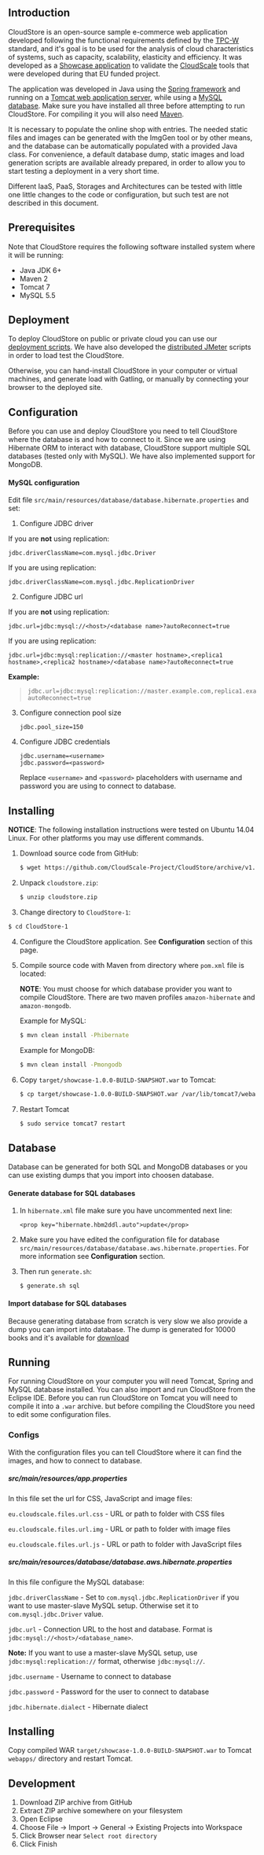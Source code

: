 ## Introduction

CloudStore is an open-source sample e-commerce web application developed following the functional requirements defined by the [TPC-W](http://www.tpc.org/tpcw/) standard, and it's goal is to be used for the analysis of cloud characteristics of systems, such as capacity, scalability, elasticity and efficiency. It was developed as a [Showcase application](http://www.cloudscale-project.eu/about/showcase/) to validate the [CloudScale](http://www.cloudscale-project.eu/) tools that were developed during that EU funded project.

The application was developed in Java using the [Spring framework](https://spring.io/) and running on a [Tomcat web application server](https://tomcat.apache.org/), while using a [MySQL database](https://www.mysql.com/). Make sure you have installed all three before attempting to run CloudStore. For compiling it you will also need [Maven](https://maven.apache.org/).

It is necessary to populate the online shop with entries. The needed static files and images can be generated with the ImgGen tool or by other means, and the database can be automatically populated with a provided Java class. For convenience, a default database dump, static images and load generation scripts are available already prepared, in order to allow you to start testing a deployment in a very short time.

Different IaaS, PaaS, Storages and Architectures can be tested with little one little changes to the code or configuration, but such test are not described in this document.

## Prerequisites
Note that CloudStore requires the following software installed system where it will be running:
* Java JDK 6+
* Maven 2
* Tomcat 7
* MySQL 5.5

## Deployment

To deploy CloudStore on public or private cloud you can use our [deployment scripts](https://github.com/CloudScale-Project/Deployment-Scripts). We have also developed the [distributed JMeter](https://github.com/CloudScale-Project/Distributed-Jmeter) scripts in order to load test the CloudStore.

Otherwise, you can hand-install CloudStore in your computer or virtual machines, and generate load with Gatling, or manually by connecting your browser to the deployed site.

## Configuration

Before you can use and deploy CloudStore you need to tell CloudStore where the database is and how to connect to it. Since we are using Hibernate ORM to interact with database, CloudStore support multiple SQL databases (tested only with MySQL). We have also implemented support for MongoDB.

#### MySQL configuration

Edit file ```src/main/resources/database/database.hibernate.properties``` and set:

1. Configure JDBC driver
  
  If you are **not** using replication:

  ```
  jdbc.driverClassName=com.mysql.jdbc.Driver
  ```

  If you are using replication:
  
  ```
  jdbc.driverClassName=com.mysql.jdbc.ReplicationDriver
  ```

2. Configure JDBC url

  If you are **not** using replication:
  
  ```
  jdbc.url=jdbc:mysql://<host>/<database name>?autoReconnect=true
  ```
  
  If you are using replication:
  
  ```
  jdbc.url=jdbc:mysql:replication://<master hostname>,<replica1 hostname>,<replica2 hostname>/<database name>?autoReconnect=true
  ```
  
  **Example:**
  
  > ```
  > jdbc.url=jdbc:mysql:replication://master.example.com,replica1.example.com,replica2.example.com/tpcw?autoReconnect=true
  > ```
  
3. Configure connection pool size

   ```
   jdbc.pool_size=150
   ```  
  
3. Configure JDBC credentials

   ```
   jdbc.username=<username>
   jdbc.password=<password>
   ```
   
   Replace ```<username>``` and ```<password>``` placeholders with username and password you are using to connect to database.

## Installing

**NOTICE**: The following installation instructions were tested on Ubuntu 14.04 Linux. For other platforms you may use different commands.

1. Download source code from GitHub:

   ```bash
   $ wget https://github.com/CloudScale-Project/CloudStore/archive/v1.zip -O cloudstore.zip
   ```

2. Unpack ```cloudstore.zip```:

   ```bash
   $ unzip cloudstore.zip
   ```

3. Change directory to ```CloudStore-1```:

  ```bash
  $ cd CloudStore-1 
  ```

4. Configure the CloudStore application. See **Configuration** section of this page.

4. Compile source code with Maven from directory where ```pom.xml``` file is located:

   **NOTE**: You must choose for which database provider you want to compile CloudStore. There are two maven profiles ```amazon-hibernate``` and ```amazon-mongodb```.
   
   Example for MySQL:
   
   ```bash
   $ mvn clean install -Phibernate
   ```
   
   Example for MongoDB:
   
   ```bash
   $ mvn clean install -Pmongodb
   ```

5. Copy ```target/showcase-1.0.0-BUILD-SNAPSHOT.war``` to Tomcat:
  
   ```bash
   $ cp target/showcase-1.0.0-BUILD-SNAPSHOT.war /var/lib/tomcat7/webapps
   ```
  
6. Restart Tomcat

   ```bash
   $ sudo service tomcat7 restart
   ```	

## Database

Database can be generated for both SQL and MongoDB databases or you can use existing dumps that you import into choosen database.

#### Generate database for SQL databases

1. In ```hibernate.xml``` file make sure you have uncommented next line:
   
   ```
   <prop key="hibernate.hbm2ddl.auto">update</prop>
   ```
   
2. Make sure you have edited the configuration file for database ```src/main/resources/database/database.aws.hibernate.properties```. For more information see **Configuration** section.

3. Then run ```generate.sh```:

	```
	$ generate.sh sql
	```

#### Import database for SQL databases

Because generating database from scratch is very slow we also provide a dump you can import into database. The dump is generated for 10000 books and it's available for [download](http://cloudscale.xlab.si/showcase/dumps/rds-tpcw-dump-latest.sql)

## Running

For running CloudStore on your computer you will need Tomcat, Spring and MySQL database installed. 
You can also import and run CloudStore from the Eclipse IDE.
Before you can run CloudStore on Tomcat you will need to compile it into a ```.war``` archive. but before compiling the CloudStore you need to edit some configuration files.

### Configs
With the configuration files you can tell CloudStore where it can find the images, and how to connect to database.

##### src/main/resources/app.properties
In this file set the url for CSS, JavaScript and image files:

```eu.cloudscale.files.url.css``` - URL or path to folder with CSS files

```eu.cloudscale.files.url.img``` - URL or path to folder with image files

```eu.cloudscale.files.url.js``` - URL or path to folder with JavaScript files

##### src/main/resources/database/database.aws.hibernate.properties
In this file configure the MySQL database:

```jdbc.driverClassName``` - Set to ```com.mysql.jdbc.ReplicationDriver``` if you want to use master-slave MySQL setup. Otherwise set it to ```com.mysql.jdbc.Driver``` value.

```jdbc.url``` - Connection URL to the host and database. Format is ```jdbc:mysql://<host>/<database_name>```.

**Note:**
If you want to use a master-slave MySQL setup, use ```jdbc:mysql:replication://``` format, otherwise ```jdbc:mysql://```.

```jdbc.username``` - Username to connect to database

```jdbc.password``` - Password for the user to connect to database

```jdbc.hibernate.dialect``` - Hibernate dialect

## Installing
Copy compiled WAR ```target/showcase-1.0.0-BUILD-SNAPSHOT.war``` to Tomcat ```webapps/``` directory and restart Tomcat.

## Development

1. Download ZIP archive from GitHub
2. Extract ZIP archive somewhere on your filesystem
2. Open Eclipse
3. Choose File -> Import -> General -> Existing Projects into Workspace
4. Click Browser near ```Select root directory```
5. Click Finish



